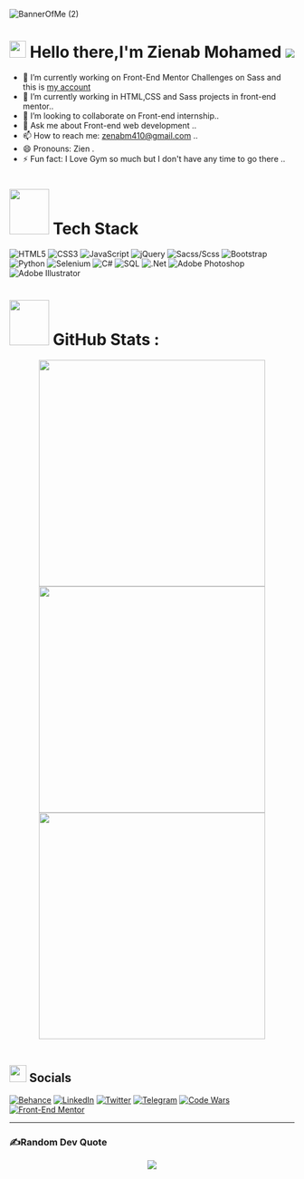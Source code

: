 
![BannerOfMe (2)](https://user-images.githubusercontent.com/78083890/169719246-710404e6-01e3-4b49-b39d-76b0334aae33.png)
<h1 align="center">
 <img src="https://github.com/TheDudeThatCode/TheDudeThatCode/blob/master/Assets/Hi.gif" width="29px" height="30px"> Hello there,I'm Zienab Mohamed <img src="https://visitcount.itsvg.in/api?id=zenab12&icon=0&color=0" style="display:inline-block;margin:auto auo">
 <br>
</h1>


- 🔭 I’m currently working on Front-End Mentor Challenges on Sass and this is [my account](https://www.frontendmentor.io/profile/zenab12)
- 🌱 I’m currently working in HTML,CSS and Sass projects in front-end mentor..
- 👯 I’m looking to collaborate on Front-end internship..
- 💬 Ask me about Front-end web development ..
- 📫 How to reach me: zenabm410@gmail.com ..
- 😄 Pronouns: Zien .
- ⚡ Fun fact: I Love Gym so much but I don't have any time to go there ..


# <img src="https://media.giphy.com/media/NgurY1o4z080Jfoyzw/giphy.gif" width=70 height=80> Tech Stack
![HTML5](https://img.shields.io/badge/html5-%23E34F26.svg?style=for-the-badge&logo=html5&logoColor=white)
![CSS3](https://img.shields.io/badge/css3-%231572B6.svg?style=for-the-badge&logo=css3&logoColor=white) 
![JavaScript](https://img.shields.io/badge/javascript-%23323330.svg?style=for-the-badge&logo=javascript&logoColor=%23F7DF1E) 
![jQuery](https://img.shields.io/badge/jquery-%230769AD.svg?style=for-the-badge&logo=jquery&logoColor=white) 
![Sacss/Scss](https://img.shields.io/badge/Sass-%23ff69b4.svg?style=for-the-badge&logo=Sass&logoColor=white) 
![Bootstrap](https://img.shields.io/badge/bootstrap-%23563D7C.svg?style=for-the-badge&logo=bootstrap&logoColor=white) 
![Python](https://img.shields.io/badge/python-3670A0?style=for-the-badge&logo=python&logoColor=ffdd54)
![Selenium](https://img.shields.io/badge/selenium-239120?style=for-the-badge&logo=selenium&logoColor=white)
![C#](https://img.shields.io/badge/c%23-%23239120.svg?style=for-the-badge&logo=c-sharp&logoColor=white)
![SQL](https://img.shields.io/badge/SQLserver-f2a900?style=for-the-badge&logo=SQL&logoColor=white)
![.Net](https://img.shields.io/badge/.NET-5C2D91?style=for-the-badge&logo=.net&logoColor=white) ![Adobe Photoshop](https://img.shields.io/badge/adobephotoshop-%2331A8FF.svg?style=for-the-badge&logo=adobephotoshop&logoColor=white) ![Adobe Illustrator](https://img.shields.io/badge/adobeillustrator-%23FF9A00.svg?style=for-the-badge&logo=adobeillustrator&logoColor=white)

# <img src="https://media.giphy.com/media/IcnxGGAj0ubyB2r5M6/giphy.gif" width=70 height=80> GitHub Stats :
<div align="center">
<img src="https://github-readme-stats.vercel.app/api?username=zenab12&theme=dracula&hide_border=false&include_all_commits=false&count_private=false" width="400">
<img src="https://github-readme-streak-stats.herokuapp.com/?user=zenab12&theme=dracula&hide_border=false" width="400"><br/>
<img src="https://github-readme-stats.vercel.app/api/top-langs/?username=zenab12&theme=dracula&hide_border=false&include_all_commits=false&count_private=false&layout=compact" width="400" >

</div>
<br>

## <img src="https://media.giphy.com/media/5WJ6SOKeNKrSzblU4R/giphy.gif" width=30 height=30> Socials
[![Behance](https://img.shields.io/badge/Behance-1769ff?logo=behance&logoColor=white)](https://behance.net/zenabmohammed1) [![LinkedIn](https://img.shields.io/badge/LinkedIn-%230077B5.svg?logo=linkedin&logoColor=white)](https://www.linkedin.com/in/zienabmuhammad/) 
[![Twitter](https://img.shields.io/twitter/follow/zenabmo90454136?color=white&logo=twitter&logoColor=white&style=plastic)](https://twitter.com/zenabmo90454136) 
[![Telegram](https://img.shields.io/twitter/url?color=white&label=Contact%20me&logo=telegram&url=http%3A%2F%2Ft.me%2FunNotBooleanFalse)](https://t.me/unNotBooleanFalse)
[![Code Wars](https://img.shields.io/badge/Code%20wars-Follow-red)](https://www.codewars.com/users/zenab12)
[![Front-End Mentor](https://img.shields.io/badge/Front--end%20Mentor-Follow-blue)](https://www.frontendmentor.io/profile/zenab12)

---
### ✍️Random Dev Quote

<p align="center">
<img src="https://quotes-github-readme.vercel.app/api?type=horizontal&theme=radical">
</p>
<!--

## 🏆GitHub Trophies
![](https://github-profile-trophy.vercel.app/?username=zenab12&theme=oldie&no-frame=false&no-bg=false&margin-w=4)

### 😂Random Dev Meme
<img src="https://random-memer.herokuapp.com/" width="512px"/>
-->

